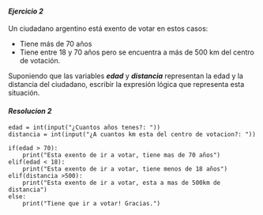 #### *Ejercicio 2*

Un ciudadano argentino está exento de votar en estos casos:
- Tiene más de 70 años
- Tiene entre 18 y 70 años pero se encuentra a más de 500 km del centro de votación.

Suponiendo que las variables ***edad*** y ***distancia*** representan la edad y la distancia del ciudadano, escribir la expresión lógica que representa esta situación.

#### *Resolucion 2*

```
edad = int(input("¿Cuantos años tenes?: "))
distancia = int(input("¿A cuantos km esta del centro de votacion?: "))

if(edad > 70):
    print("Esta exento de ir a votar, tiene mas de 70 años")
elif(edad < 18):
    print("Esta exento de ir a votar, tiene menos de 18 años")
elif(distancia >500):
    print("Esta exento de ir a votar, esta a mas de 500km de distancia")
else:
    print("Tiene que ir a votar! Gracias.")

```
